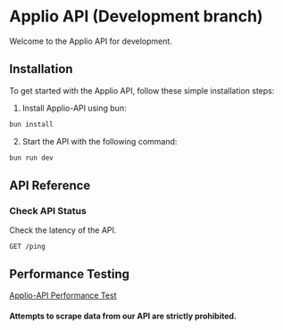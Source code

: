 # Applio API (Development branch)

Welcome to the Applio API for development.


## Installation

To get started with the Applio API, follow these simple installation steps:

1. Install Applio-API using bun:

```bash
bun install
```

2. Start the API with the following command:

```bash
bun run dev
```

## API Reference

### Check API Status

Check the latency of the API.

```http
GET /ping
```

## Performance Testing

[Applio-API Performance Test](https://i.imgur.com/bBhy9qQ.png)


#### Attempts to scrape data from our API are strictly prohibited.




